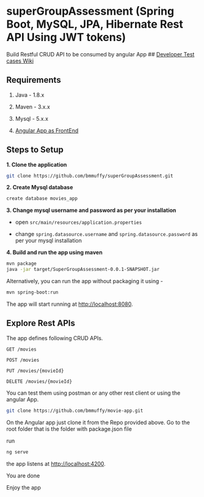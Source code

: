 # superGroupAssessment  (Spring Boot, MySQL, JPA, Hibernate Rest API Using JWT tokens)

Build Restful CRUD API to be consumed by angular App  ## [Developer Test cases Wiki](../../wiki)
## Requirements

1. Java - 1.8.x

2. Maven - 3.x.x

3. Mysql - 5.x.x

4. [Angular App as FrontEnd](https://github.com/bmmuffy/movie-app)

## Steps to Setup

**1. Clone the application**

```bash
git clone https://github.com/bmmuffy/superGroupAssessment.git
```

**2. Create Mysql database**
```bash
create database movies_app
```

**3. Change mysql username and password as per your installation**

+ open `src/main/resources/application.properties`

+ change `spring.datasource.username` and `spring.datasource.password` as per your mysql installation

**4. Build and run the app using maven**

```bash
mvn package
java -jar target/SuperGroupAssessment-0.0.1-SNAPSHOT.jar
```

Alternatively, you can run the app without packaging it using -

```bash
mvn spring-boot:run
```

The app will start running at <http://localhost:8080>.



## Explore Rest APIs

The app defines following CRUD APIs.

    GET /movies
    
    POST /movies
    
    PUT /movies/{movieId}
    
    DELETE /movies/{movieId}

You can test them using postman or any other rest client or using the angular App.
```bash
git clone https://github.com/bmmuffy/movie-app.git
```


On the Angular app just clone it from the Repo provided above.
Go to the root folder that is the folder with package.json file

run 

```bash
ng serve
```

the app listens at <http://localhost:4200>.

You are done 

Enjoy the app 







